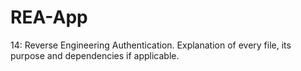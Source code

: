# REA-App
14: Reverse Engineering Authentication. Explanation of every file, its purpose and dependencies if applicable.
